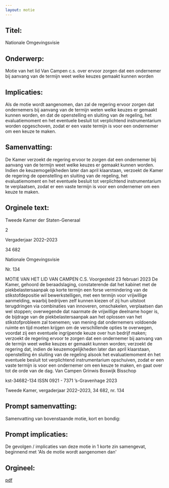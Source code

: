 ```yaml
---
layout: motie
---
```

## Titel:
Nationale Omgevingsvisie
## Onderwerp:
Motie van het lid Van Campen c.s. over ervoor zorgen dat een ondernemer bij aanvang van de termijn weet welke keuzes gemaakt kunnen worden 
## Implicaties:

Als de motie wordt aangenomen, dan zal de regering ervoor zorgen dat ondernemers bij aanvang van de termijn weten welke keuzes er gemaakt kunnen worden, en dat de openstelling en sluiting van de regeling, het evaluatiemoment en het eventuele besluit tot verplichtend instrumentarium worden opgeschoven, zodat er een vaste termijn is voor een ondernemer om een keuze te maken.
## Samenvatting:

De Kamer verzoekt de regering ervoor te zorgen dat een ondernemer bij aanvang van de termijn weet welke keuzes er gemaakt kunnen worden. Indien de keuzemogelijkheden later dan april klaarstaan, verzoekt de Kamer de regering de openstelling en sluiting van de regeling, het evaluatiemoment en het eventuele besluit tot verplichtend instrumentarium te verplaatsen, zodat er een vaste termijn is voor een ondernemer om een keuze te maken.
## Orginele text:


Tweede Kamer der Staten-Generaal

2

Vergaderjaar 2022–2023

34 682

Nationale Omgevingsvisie

Nr. 134

MOTIE VAN HET LID VAN CAMPEN C.S.
Voorgesteld 23 februari 2023
De Kamer,
gehoord de beraadslaging,
constaterende dat het kabinet met de piekbelastersaanpak op korte
termijn een forse vermindering van de stikstofdepositie wil bewerkstelligen, met een termijn voor vrijwillige aanmelding, waarbij bedrijven zelf
kunnen kiezen of zij hun uitstoot terugdringen via combinaties van
innoveren, omschakelen, verplaatsen dan wel stoppen;
overwegende dat naarmate de vrijwillige deelname hoger is, de bijdrage
van de piekbelastersaanpak aan het oplossen van het stikstofprobleem zal
toenemen;
van mening dat ondernemers voldoende ruimte en tijd moeten krijgen om
de verschillende opties te overwegen, voordat zij een eventuele ingrijpende keuze over hun bedrijf maken;
verzoekt de regering ervoor te zorgen dat een ondernemer bij aanvang
van de termijn weet welke keuzes er gemaakt kunnen worden;
verzoekt de regering dat, indien de keuzemogelijkheden later dan april
klaarstaan, openstelling én sluiting van de regeling alsook het evaluatiemoment én het eventuele besluit tot verplichtend instrumentarium
opschuiven, zodat er een vaste termijn is voor een ondernemer om een
keuze te maken,
en gaat over tot de orde van de dag.
Van Campen
Grinwis
Boswijk
Bisschop

kst-34682-134
ISSN 0921 - 7371
’s-Gravenhage 2023

Tweede Kamer, vergaderjaar 2022–2023, 34 682, nr. 134


## Prompt samenvatting:
Samenvatting van bovenstaande motie, kort en bondig:


## Prompt implicaties:
De gevolgen / implicaties van deze motie in 1 korte zin samengevat, beginnend met 'Als de motie wordt aangenomen dan' 

## Orgineel:
[pdf](https://gegevensmagazijn.tweedekamer.nl/OData/v4/2.0/Document(04e4c5eb-e158-4399-a7bf-7b2f8cd779bb)/resource)
